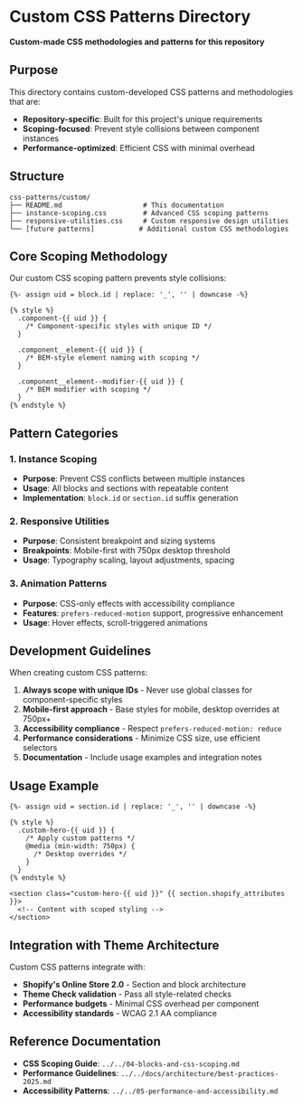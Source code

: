 # Custom CSS Patterns Directory

**Custom-made CSS methodologies and patterns for this repository**

## Purpose

This directory contains custom-developed CSS patterns and methodologies that are:
- **Repository-specific**: Built for this project's unique requirements
- **Scoping-focused**: Prevent style collisions between component instances
- **Performance-optimized**: Efficient CSS with minimal overhead

## Structure

```
css-patterns/custom/
├── README.md                    # This documentation
├── instance-scoping.css         # Advanced CSS scoping patterns
├── responsive-utilities.css     # Custom responsive design utilities
└── [future patterns]           # Additional custom CSS methodologies
```

## Core Scoping Methodology

Our custom CSS scoping pattern prevents style collisions:

```liquid
{%- assign uid = block.id | replace: '_', '' | downcase -%}

{% style %}
  .component-{{ uid }} {
    /* Component-specific styles with unique ID */
  }
  
  .component__element-{{ uid }} {
    /* BEM-style element naming with scoping */
  }
  
  .component__element--modifier-{{ uid }} {
    /* BEM modifier with scoping */
  }
{% endstyle %}
```

## Pattern Categories

### 1. Instance Scoping
- **Purpose**: Prevent CSS conflicts between multiple instances
- **Usage**: All blocks and sections with repeatable content
- **Implementation**: `block.id` or `section.id` suffix generation

### 2. Responsive Utilities
- **Purpose**: Consistent breakpoint and sizing systems
- **Breakpoints**: Mobile-first with 750px desktop threshold
- **Usage**: Typography scaling, layout adjustments, spacing

### 3. Animation Patterns
- **Purpose**: CSS-only effects with accessibility compliance
- **Features**: `prefers-reduced-motion` support, progressive enhancement
- **Usage**: Hover effects, scroll-triggered animations

## Development Guidelines

When creating custom CSS patterns:
1. **Always scope with unique IDs** - Never use global classes for component-specific styles
2. **Mobile-first approach** - Base styles for mobile, desktop overrides at 750px+
3. **Accessibility compliance** - Respect `prefers-reduced-motion: reduce`
4. **Performance considerations** - Minimize CSS size, use efficient selectors
5. **Documentation** - Include usage examples and integration notes

## Usage Example

```liquid
{%- assign uid = section.id | replace: '_', '' | downcase -%}

{% style %}
  .custom-hero-{{ uid }} {
    /* Apply custom patterns */
    @media (min-width: 750px) {
      /* Desktop overrides */
    }
  }
{% endstyle %}

<section class="custom-hero-{{ uid }}" {{ section.shopify_attributes }}>
  <!-- Content with scoped styling -->
</section>
```

## Integration with Theme Architecture

Custom CSS patterns integrate with:
- **Shopify's Online Store 2.0** - Section and block architecture
- **Theme Check validation** - Pass all style-related checks  
- **Performance budgets** - Minimal CSS overhead per component
- **Accessibility standards** - WCAG 2.1 AA compliance

## Reference Documentation

- **CSS Scoping Guide**: `../../04-blocks-and-css-scoping.md`
- **Performance Guidelines**: `../../docs/architecture/best-practices-2025.md`
- **Accessibility Patterns**: `../../05-performance-and-accessibility.md`